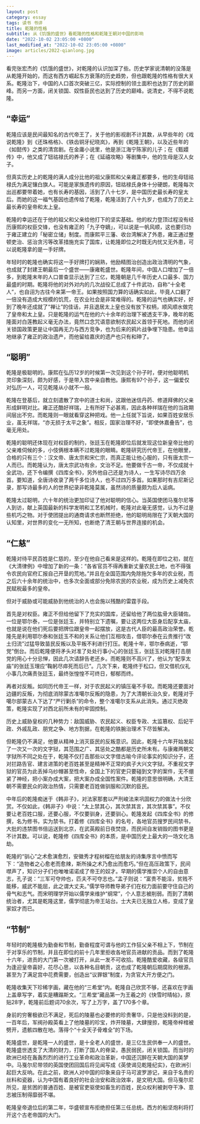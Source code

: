 ```yaml
---
layout: post
category: essay
tags: 读书 书评 
title: 乾隆的性格
subtitle: 从《饥饿的盛世》看乾隆的性格和乾隆王朝对中国的影响
date: "2022-10-02 23:05:00 +0800"
last_modified_at: "2022-10-02 23:05:00 +0800"
image: articles/2022-qianlong.jpg
---
```


看完张宏杰的《饥饿的盛世》，对乾隆的认识加深了些。历史学家说清朝的没落是从乾隆开始的，而这有西方崛起东方衰落的历史趋势，但也跟乾隆的性格有很大关系。乾隆治下，中国的人口首次突破三亿，实际控制的领土面积也达到了历史的巅峰。而另一方面，闭关锁国、奴性臣民也达到了历史的巅峰。说清史，不得不说乾隆。

## “幸运”

乾隆应该是民间最知名的古代帝王了，关于他的影视剧不计其数，从早些年的《戏说乾隆》到《还珠格格》、《铁齿铜牙纪晓岚》，再到《乾隆王朝》，以及近些年的《如懿传》之类的清宫剧。在金庸小说里，他是浙江海宁陈家的儿子；在《甄嬛传》中，他又成了钮祜禄氏的养子；在《延禧攻略》等剧集中，他的生母是汉人女子。

但真实历史上的乾隆的满人成分比他的祖父康熙和父亲雍正都要多，他的生母钮祜禄氏为满足镶白旗人。可能是家族遗传的原因，钮祜禄氏身体十分硬朗，乾隆每次出巡都要带着她，也有长寿的基因，活到了八十七岁，是中国历史最长寿的皇太后。而她的这一福气基因也遗传给了乾隆，乾隆活到了八十九岁，也成为了历史上最长寿的皇帝和太上皇。

乾隆的幸运还在于他的祖父和父亲给他打下的坚实基础。他的权力登顶过程没有经历康熙的权臣交锋，也没有雍正的「九子夺嫡」，可以说是一帆风顺，这也要归功于雍正建立的「秘密立储」制度。而康熙平三藩、收台湾解决了外患，雍正通过整顿吏治、惩治贪污等改革措施充实了国库，让乾隆即位之时既无内忧又无外患，可以说乾隆拿的是一手好牌。

年轻时的乾隆也确实将这一手好牌打的娴熟，他励精图治创造出政治清明的气象，也成就了封建王朝最后一个盛世——康雍乾盛世。乾隆年间，中国人口增加了一倍多，到乾隆末年的人口普查显示达到了三亿，乾隆朝是几千年历史人口最多、国力最盛的时期。乾隆将他的对外对内的几次战役汇总成了十件武功，自称“十全老人”，也自诩为古往今来第一帝王。如果按照国力算的话确实如此，毕竟人口翻了一倍没有造成大规模的饥荒，在农业社会是非常难得的。乾隆的运气也确实好，好到了晚年还成就了“禅让”的佳话，并且退居太上皇也没有放下权柄，顺风顺水做完了皇帝和太上皇。只是乾隆的运气在他的六十余年的治理下被透支干净，晚年的乾隆面对白莲教起义毫无办法，竟然口念咒语意欲制农民起义首领于死地。而他的闭关锁国政策更是让中国再无力与西方竞争，也为后来的鸦片战争埋下隐患。他幸运地继承了雍正的政治遗产，而他留给嘉庆的遗产也只有和珅了。

## “聪明”

乾隆是极聪明的。康熙在弘历12岁的时候第一次见到这个孙子时，便对他聪明机灵印象深刻，颇为好感，于是带入宫中亲自教他。康熙有97个孙子，这一偏爱仅对弘历一人，可见乾隆从小就不一般。

乾隆在登基后，就立刻遣散了宫中的道士和尚，这跟他迷信丹药、修道拜佛的父亲形成鲜明对比。雍正还酷好祥瑞，上有所好下必甚焉，因此各种祥瑞在他的当政期间层出不穷。而乾隆则一眼就看穿这种把戏。他一上任就下旨说，如果百姓安居乐业，虽无祥瑞，“亦无损于太平之象”。相反，国家治理不好，“即使休嘉叠告”，也毫无用处。

乾隆的聪明还体现在对权臣的制约，张廷玉在乾隆即位后就发现这位新皇帝比他的父亲难伺候的多，小伎俩根本瞒不过乾隆的眼睛。乾隆研究历代帝王，在他眼里，合格的只有三个：汉文帝、唐太宗和宋仁宗，而真正能让他心服的，只有唐太宗一人而已。而乾隆认为，唐太宗武功有余，文治不足。他要做千古一帝，不仅成就十全武功，还下令编撰《四库全书》，另外他自己还是为诗人，一生写诗尽四万余首。要知道，全唐诗收录了两千多位诗人，也不过四万多首。如果那时有吉尼斯记录，那写诗最多的人的世界纪录非乾隆莫属，虽然诗的质量颇为后人诟病。

乾隆太过聪明，六十年的统治更加印证了他对聪明的信心。当英国使团马戛尔尼等人到访，献上英国最新的科学发明和工艺机械时，乾隆对此毫无感觉，认为不过是些机巧之物。对于使团提出的通商请求也断然拒绝，他的聪明局限在了天朝大国的认知里，对世界的变化一无所知，也断绝了清王朝与世界连接的机会。

## “仁慈”

乾隆对待平民百姓是仁慈的，至少在他自己看来是这样的。乾隆在即位之初，就在《大清律例》中增加了新的一条：“各省官员不得再重新丈量农民土地，也不得强令农民向官府汇报自己开垦的荒地。”并且在全国范围内免除拖欠多年的农业税，而之后六十余年的统治中，也多次全面或部分免除农民的农业税，成为历史上减免农民赋税最多的皇帝。

但对于威胁或可能威胁到他统治的人也会施以残酷的雷霆手段。

首先是对权臣。雍正不但给他留下了充实的国库，还留给他了两位肱骨大臣辅佐。一位是鄂尔泰，一位是张廷玉，并特别立下遗嘱，要让这两位大臣身后配享太庙，也就是说在他们死后要把牌位跟皇帝一起摆放，这是古代人臣的最高政治荣誉。乾隆先是利用鄂尔泰和张廷玉不和的关系让他们互相攻击，借鄂尔泰在云贵推行“改土归流”过猛导致苗民反叛以及平叛不利进行打压。乾隆十年，鄂尔泰病逝，“鄂党”倒台。而后乾隆便将矛头对准了处处行事小心的张廷玉，张廷玉对乾隆打击朋党的用心十分忌惮，因此几次请辞告老还乡。而乾隆则不高兴了，他认为“配享太庙”的张廷玉理应“鞠躬尽瘁死而后已”。几次下来，乾隆终于松口，但又借机仪礼小事几次痛责张廷玉，最终张惶惶不可终日，郁郁而终。

再者对反叛。如同历代帝王一样，对于农民起义的镇压毫不手软。而乾隆还要面对边疆的反叛，为彻底消除蒙古准噶尔反叛的隐患，为了大清朝长治久安，乾隆对于噶尔部蒙古人下达了“严行剿杀”的命令，整个准噶尔支系从此消失。通过灭绝政策，乾隆实现了对西北前所未有的牢固控制。

历史上威胁皇权的几种势力：敌国威胁、农民起义、权臣专政、太监篡权、后妃干政、外戚乱政、朋党之争、地方割据，在乾隆的铁腕治理术下尽皆解决。

但乾隆仍不满足，他要从精神上消灭臣民的反叛意识。因此，乾隆十六年开始发起了一次又一次的文字狱，其范围之广、其惩处之酷都是历史所未有。与康雍两朝文字狱所不同之处在于，乾隆不仅打击那些以文字借古喻今评论事实的知识分子，还对拦路告官、建言进策的老百姓甚至是精神不正常的疯子大兴文字狱。不重视文字狱的官员为此丢掉乌纱帽甚至性命，全国上下的官吏只要碰到文字的案件，无不绷紧了神经，把小案办成大案，把大案办成全国性案件。乾隆的意思很明确，大清王朝不需要民众的政治热情，只需要老百姓做驯服和沉默的臣民。

中年后的乾隆痴迷于《韩非子》，对法家那套以严刑峻法来巩固权力的做法十分欣赏。不仅如此，《韩非子》中说：“太上禁其心，其次禁其言，其次禁其事”。不仅要让老百姓口服，还要心服，不仅要驯身，还要驯心。乾隆发起《四库全书》的修撰，名为修书，实为禁书。打着修《四库全书》的名号，各地官员搜罗民间禁书，大批的违禁图书倍运送到北京，在武英殿前日夜焚烧，而民间自发销毁的图书更是不计其数。可以说，乾隆修《四库全书》的本质，是中国历史上最大的一场文化浩劫。

乾隆的“驯心”之术愈演愈烈，安徽秀才程树榴在给朋友的诗集序言中愤而写下：“造物者之心愈老而愈辣，斯所操之术乃愈出而愈巧。”但在高压政策下，民间噤声了，知识分子们也唯唯诺诺成了帝王的奴才。早期的儒学推崇个人的自由意志，孔子说：“三军可夺帅也，匹夫不可夺志也。”孟子则说：“富贵不能淫，贫贱不能移，威武不能屈，此之谓大丈夫。”儒学导师教导弟子们在权力面前要守住自己的骨气和志气。而宋明理学开始以儒学来维护“纲常”，个人意志被削弱。而到了清朝统治者，尤其是乾隆这里，儒学彻底为帝王站台。士大夫已无独立人格，变成了皇家奴才而已。

## “节制”

年轻时的乾隆极为勤奋和节制，勤奋程度可谓与他的工作狂父亲不相上下，节制在于对享乐的节制，并且在即位的前十几年里拒收各地官员进献的贡品。而到了乾隆十六年，进贡的大门第一次被打开，从此一发不可收拾。乾隆酷爱收藏，各级官员为逢迎皇帝喜好，花尽心思，以各种名目朝贡，这也成了乾隆朝后期腐败的根源。甚至为了满足宫中花费需要，创造出“议罪银”制度，为贪官大开方便之门。

乾隆收集天下珍稀字画，藏在他的“三希堂”内。乾隆自己欣赏不够，还喜欢在字画上盖章写字，着实是糟蹋斯文。“三希堂”藏品第一为王羲之的《快雪时晴帖》，原贴28字，乾隆前后题词70余次，写了上万字，盖了170多个章。

身前的穷奢极欲已不满足，死后的陵墓也必要修的珍贵奢华，只是他没料到的是，一百年后，军阀孙殿英看上了他陵墓的珍宝，炸开陵墓，大肆搜掠，乾隆帝梓棺被劈开，遗骸四散在地。落得个“十全天子骨难全”的下场。



乾隆盛世，是乾隆一人的盛世，是十全老人的盛世，是三亿生民供奉一人的盛世。乾隆盛世透支了大清的财力，打断了国人的脊梁，愚民弱民，闭关锁国。而当时的欧洲已经在轰轰烈烈的进行工业革命和政治革新，中国还沉醉在天朝大国的美梦中。马戛尔尼带领的英国使团回国后将见闻写成《英使谒见乾隆纪实》，在欧洲引起巨大反响。在此之前，欧洲人对中国的印象来自于马可波罗游记，来自于名贵的丝料和瓷器，认为中国有着良好的社会治安和政治效率，是文明大国。但马戛尔尼所见，是贫困的普通百姓、是被官吏驱使如畜生的百姓，民众权利被剥夺干净、意志被压制得靡弱不堪。

乾隆皇帝退位后的第二年，华盛顿宣布拒绝担任第三任总统。西方的船坚炮利将打开这个古老帝国的大门。
